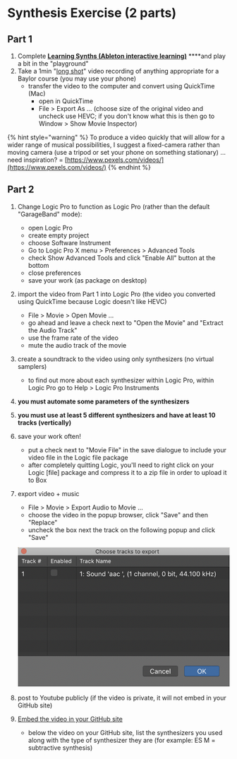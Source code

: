 # Synthesis Exercise \(2 parts\)

## Part 1

1. Complete [**Learning Synths \(Ableton interactive learning\)**](https://learningsynths.ableton.com/) ****and play a bit in the "playground"
2. Take a 1min "[long shot](https://en.wikipedia.org/wiki/Long_take)" video recording of anything appropriate for a Baylor course \(you may use your phone\)
   * transfer the video to the computer and convert using QuickTime \(Mac\)
     * open in QuickTime
     * File &gt; Export As ... \(choose size of the original video and uncheck use HEVC; if you don't know what this is then go to Window &gt; Show Movie Inspector\)

{% hint style="warning" %}
To produce a video quickly that will allow for a wider range of musical possibilities, I suggest a fixed-camera rather than moving camera \(use a tripod or set your phone on something stationary\) ... need inspiration? = [https://www.pexels.com/videos/](https://www.pexels.com/videos/)
{% endhint %}

## Part 2

1. Change Logic Pro to function as Logic Pro \(rather than the default "GarageBand" mode\):
   * open Logic Pro
   * create empty project
   * choose Software Instrument
   * Go to Logic Pro X menu &gt; Preferences &gt; Advanced Tools
   * check Show Advanced Tools and click "Enable All" button at the bottom
   * close preferences
   * save your work \(as package on desktop\)
2. import the video from Part 1 into Logic Pro \(the video you converted using QuickTime because Logic doesn't like HEVC\)
   * File &gt; Movie &gt; Open Movie ...
   * go ahead and leave a check next to "Open the Movie" and "Extract the Audio Track"
   * use the frame rate of the video
   * mute the audio track of the movie
3. create a soundtrack to the video using only synthesizers \(no virtual samplers\)
   * to find out more about each synthesizer within Logic Pro, within Logic Pro go to Help &gt; Logic Pro Instruments
4. **you must automate some parameters of the synthesizers**
5. **you must use at least 5 different synthesizers and have at least 10 tracks \(vertically\)**
6. save your work often!
   * put a check next to "Movie File" in the save dialogue to include your video file in the Logic file package
   * after completely quitting Logic, you'll need to right click on your Logic \[file\] package and compress it to a zip file in order to upload it to Box
7. export video + music

   * File &gt; Movie &gt; Export Audio to Movie ...
   * choose the video in the popup browser, click "Save" and then "Replace"
   * uncheck the box next the track on the following popup and click "Save"

   ![](../../.gitbook/assets/screen-shot-2020-01-27-at-12.18.23-pm.png) 

8. post to Youtube publicly \(if the video is private, it will not embed in your GitHub site\)
9. [Embed the video in your GitHub site](https://github.com/etianen/html5media/wiki/embedding-video)
   * below the video on your GitHub site, list the synthesizers you used along with the type of synthesizer they are \(for example: ES M = subtractive synthesis\)





